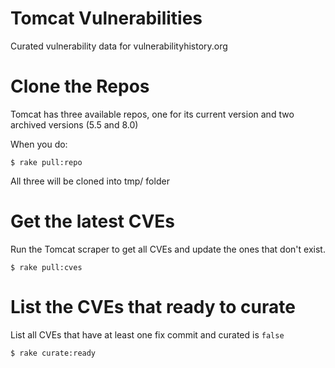# Tomcat Vulnerabilities

Curated vulnerability data for vulnerabilityhistory.org

# Clone the Repos

Tomcat has three available repos, one for its current version and two archived versions (5.5 and 8.0)

When you do:

`$ rake pull:repo`

All three will be cloned into tmp/ folder

# Get the latest CVEs

Run the Tomcat scraper to get all CVEs and update the ones that don't exist.

`$ rake pull:cves`

# List the CVEs that ready to curate

List all CVEs that have at least one fix commit and curated is `false`

`$ rake curate:ready`
